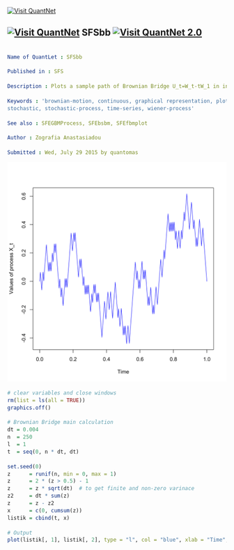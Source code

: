 
[<img src="https://github.com/QuantLet/Styleguide-and-Validation-procedure/blob/master/pictures/banner.png" alt="Visit QuantNet">](http://quantlet.de/index.php?p=info)

## [<img src="https://github.com/QuantLet/Styleguide-and-Validation-procedure/blob/master/pictures/qloqo.png" alt="Visit QuantNet">](http://quantlet.de/) **SFSbb** [<img src="https://github.com/QuantLet/Styleguide-and-Validation-procedure/blob/master/pictures/QN2.png" width="60" alt="Visit QuantNet 2.0">](http://quantlet.de/d3/ia)

```yaml

Name of QuantLet : SFSbb

Published in : SFS

Description : Plots a sample path of Brownian Bridge U_t=W_t-tW_1 in interval [0, 1].

Keywords : 'brownian-motion, continuous, graphical representation, plot, process, simulation,
stochastic, stochastic-process, time-series, wiener-process'

See also : SFEGBMProcess, SFEbsbm, SFEfbmplot

Author : Zografia Anastasiadou

Submitted : Wed, July 29 2015 by quantomas

```

![Picture1](SFSbb-1.png)


```r
# clear variables and close windows
rm(list = ls(all = TRUE))
graphics.off()

# Brownian Bridge main calculation
dt = 0.004
n  = 250
l  = 1
t  = seq(0, n * dt, dt)

set.seed(0)
z      = runif(n, min = 0, max = 1)
z      = 2 * (z > 0.5) - 1
z      = z * sqrt(dt)  # to get finite and non-zero varinace
z2     = dt * sum(z)
z      = z - z2
x      = c(0, cumsum(z))
listik = cbind(t, x)

# Output
plot(listik[, 1], listik[, 2], type = "l", col = "blue", xlab = "Time", ylab = "Values of process X_t") 

```
